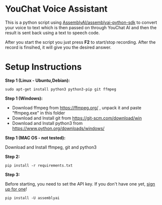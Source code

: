 # YouChat Voice Assistant
This is a python script using [AssemblyAI/assemblyai-python-sdk](https://github.com/AssemblyAI/assemblyai-python-sdk) to convert your voice to text which is then passed on through YouChat AI and then the result is sent back using a text to speech code.

After you start the script you just press **F2** to start/stop recording. After the record is finsihed, it will give you the desired answer.

# Setup Instructions

**Step 1 (Linux - Ubuntu,Debian):**

    sudo apt-get install python3 python3-pip git ffmpeg

**Step 1 (Windows):**

- Download ffmpeg from https://ffmpeg.org/ , unpack it and paste "ffmpeg.exe" in this folder
- Download and Install git from https://git-scm.com/download/win
- Download and Install python3 from https://www.python.org/downloads/windows/

**Step 1 (MAC OS - not tested):**

Download and Install ffmpeg, git and python3

**Step 2:**

    pip install -r requirements.txt

**Step 3:**

Before starting, you need to set the API key. If you don't have one yet, [sign up for one](https://www.assemblyai.com/dashboard/signup)!

    pip install -U assemblyai

